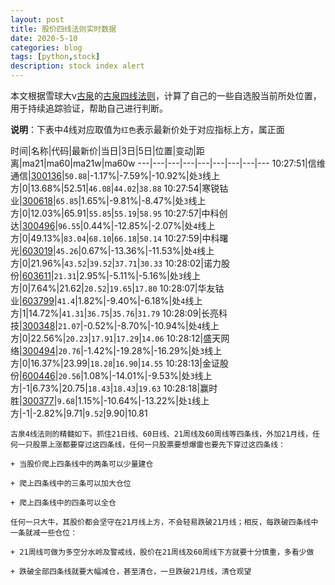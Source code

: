 ```yaml
---
layout: post
title: 股价四线法则实时数据
date: 2020-5-10
categories: blog
tags: [python,stock]
description: stock index alert
---
```



本文根据雪球大v[古泉](https://xueqiu.com/u/7148646888)的[古泉四线法则](https://xueqiu.com/7148646888/130498192)，计算了自己的一些自选股当前所处位置，用于持续追踪验证，帮助自己进行判断。

**说明**：下表中4线对应取值为`红色`表示最新价处于对应指标上方，属正面

时间|名称|代码|最新价|当日|3日|5日|位置|变动|距离|ma21|ma60|ma21w|ma60w
---|---|---|---|---|---|---|---|---
10:27:51|信维通信|[300136](https://xueqiu.com/S/SZ300136)|`50.88`|-1.17%|-7.59%|-10.92%|处`3`线上方|0|13.68%|52.51|`46.08`|`44.02`|`38.88`
10:27:54|寒锐钴业|[300618](https://xueqiu.com/S/SZ300618)|`65.85`|1.65%|-9.81%|-8.47%|处`3`线上方|0|12.03%|65.91|`55.85`|`55.19`|`58.95`
10:27:57|中科创达|[300496](https://xueqiu.com/S/SZ300496)|`96.55`|0.44%|-12.85%|-2.07%|处`4`线上方|0|49.13%|`83.04`|`68.10`|`66.18`|`50.14`
10:27:59|中科曙光|[603019](https://xueqiu.com/S/SH603019)|`45.26`|0.67%|-13.36%|-11.53%|处`4`线上方|0|21.96%|`43.52`|`39.52`|`37.71`|`30.33`
10:28:02|诺力股份|[603611](https://xueqiu.com/S/SH603611)|`21.31`|2.95%|-5.11%|-5.16%|处`3`线上方|0|7.64%|21.62|`20.52`|`19.65`|`17.80`
10:28:07|华友钴业|[603799](https://xueqiu.com/S/SH603799)|`41.4`|1.82%|-9.40%|-6.18%|处`4`线上方|1|14.72%|`41.31`|`36.75`|`35.76`|`31.79`
10:28:09|长亮科技|[300348](https://xueqiu.com/S/SZ300348)|`21.07`|-0.52%|-8.70%|-10.94%|处`4`线上方|0|22.56%|`20.23`|`17.91`|`17.29`|`14.06`
10:28:12|盛天网络|[300494](https://xueqiu.com/S/SZ300494)|`20.76`|-1.42%|-19.28%|-16.29%|处`3`线上方|0|16.37%|23.99|`18.28`|`16.90`|`14.55`
10:28:13|金证股份|[600446](https://xueqiu.com/S/SH600446)|`20.56`|1.08%|-14.01%|-9.53%|处`3`线上方|-1|6.73%|20.75|`18.43`|`18.43`|`19.63`
10:28:18|赢时胜|[300377](https://xueqiu.com/S/SZ300377)|`9.68`|1.15%|-10.64%|-13.22%|处`1`线上方|-1|-2.82%|9.71|`9.52`|9.90|10.81

```
古泉4线法则的精髓如下。抓住21日线、60日线、21周线及60周线等四条线，外加21月线，任何一只股票上涨都要穿过这四条线，任何一只股票要想爆雷也要先下穿过这四条线：

+ 当股价爬上四条线中的两条可以少量建仓

+ 爬上四条线中的三条可以加大仓位

+ 爬上四条线中的四条可以全仓

任何一只大牛，其股价都会坚守在21月线上方，不会轻易跌破21月线；相反，每跌破四条线中一条就减一些仓位：

+ 21周线可做为多空分水岭及警戒线，股价在21周线及60周线下方就要十分慎重，多看少做

+ 跌破全部四条线就要大幅减仓，甚至清仓，一旦跌破21月线，清仓观望
```